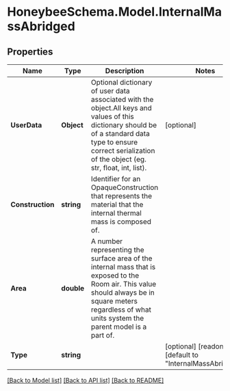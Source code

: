 
# HoneybeeSchema.Model.InternalMassAbridged

## Properties

Name | Type | Description | Notes
------------ | ------------- | ------------- | -------------
**UserData** | **Object** | Optional dictionary of user data associated with the object.All keys and values of this dictionary should be of a standard data type to ensure correct serialization of the object (eg. str, float, int, list). | [optional] 
**Construction** | **string** | Identifier for an OpaqueConstruction that represents the material that the internal thermal mass is composed of. | 
**Area** | **double** | A number representing the surface area of the internal mass that is exposed to the Room air. This value should always be in square meters regardless of what units system the parent model is a part of. | 
**Type** | **string** |  | [optional] [readonly] [default to "InternalMassAbridged"]

[[Back to Model list]](../README.md#documentation-for-models)
[[Back to API list]](../README.md#documentation-for-api-endpoints)
[[Back to README]](../README.md)

